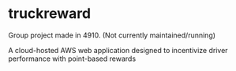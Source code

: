 # truckreward

Group project made in 4910. (Not currently maintained/running)

A cloud-hosted AWS web application designed to incentivize driver performance with point-based rewards
